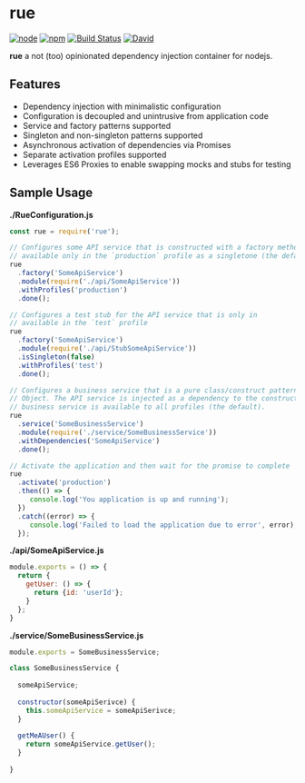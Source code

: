 # rue
[![node](https://img.shields.io/node/v/rue.svg)]()
[![npm](https://img.shields.io/npm/l/rue.svg)]()
[![Build Status](https://travis-ci.org/bemisguided/rue.svg)](https://travis-ci.org/bemisguided/rue)
[![David](https://img.shields.io/david/bemisguided/rue)]()

**rue** a not (too) opinionated dependency injection container for nodejs.

## Features

- Dependency injection with minimalistic configuration
- Configuration is decoupled and unintrusive from application code
- Service and factory patterns supported
- Singleton and non-singleton patterns supported
- Asynchronous activation of dependencies via Promises
- Separate activation profiles supported
- Leverages ES6 Proxies to enable swapping mocks and stubs for testing

## Sample Usage

**./RueConfiguration.js**
```javascript 1.7
const rue = require('rue');

// Configures some API service that is constructed with a factory method
// available only in the `production` profile as a singletone (the default)
rue
  .factory('SomeApiService')
  .module(require('./api/SomeApiService'))
  .withProfiles('production')
  .done();

// Configures a test stub for the API service that is only in 
// available in the `test` profile
rue
  .factory('SomeApiService')
  .module(require('./api/StubSomeApiService'))
  .isSingleton(false)
  .withProfiles('test')
  .done();

// Configures a business service that is a pure class/construct pattern 
// Object. The API service is injected as a dependency to the constructor. This
// business service is available to all profiles (the default).
rue
  .service('SomeBusinessService')
  .module(require('./service/SomeBusinessService'))
  .withDependencies('SomeApiService')
  .done();

// Activate the application and then wait for the promise to complete
rue
  .activate('production')
  .then(() => {
     console.log('You application is up and running');
  })
  .catch((error) => {
     console.log('Failed to load the application due to error', error);
  });
```

**./api/SomeApiService.js**
```javascript 1.7
module.exports = () => {
  return {
    getUser: () => {
      return {id: 'userId'};
    }
  };
}
```

**./service/SomeBusinessService.js**
```javascript 1.7
module.exports = SomeBusinessService;

class SomeBusinessService {
  
  someApiService;
  
  constructor(someApiSerivce) {
    this.someApiService = someApiSerivce;
  }
  
  getMeAUser() {
    return someApiService.getUser();
  }
  
}
```
